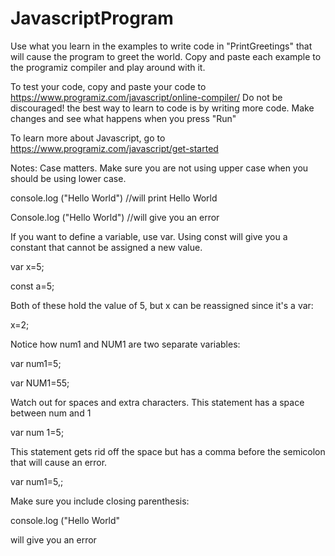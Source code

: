 # JavascriptProgram

Use what you learn in the examples to write code in "PrintGreetings" that will cause the program to greet the world. Copy and paste each example to the programiz compiler and play around with it.

To test your code, copy and paste your code to https://www.programiz.com/javascript/online-compiler/ Do not be discouraged! the best way to learn to code is by writing more code. Make changes and see what happens when you press "Run"

To learn more about Javascript, go to https://www.programiz.com/javascript/get-started

Notes:
Case matters. Make sure you are not using upper case when you should be using lower case. 

console.log ("Hello World") //will print Hello World

Console.log ("Hello World") //will give you an error

If you want to define a variable, use var. Using const will give you a constant that cannot be assigned a new value.

var x=5;

const a=5;

Both of these hold the value of 5, but x can be reassigned since it's a var:

x=2;

Notice how num1 and NUM1 are two separate variables:

var  num1=5;

var  NUM1=55;

Watch out for spaces and extra characters. This statement has a space between num and 1

var num 1=5;

This statement gets rid off the space but has a comma before the semicolon that will cause an error.

var num1=5,;


Make sure you include closing parenthesis:

console.log ("Hello World" 

will give you an error
